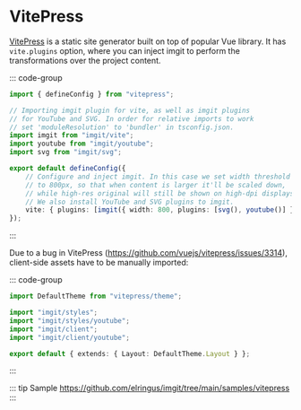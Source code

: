 # VitePress

[VitePress](https://vitepress.dev/) is a static site generator built on top of popular Vue library. It has `vite.plugins` option, where you can inject imgit to perform the transformations over the project content.

::: code-group

```ts [.vitepress/config.ts]
import { defineConfig } from "vitepress";

// Importing imgit plugin for vite, as well as imgit plugins
// for YouTube and SVG. In order for relative imports to work
// set 'moduleResolution' to 'bundler' in tsconfig.json.
import imgit from "imgit/vite";
import youtube from "imgit/youtube";
import svg from "imgit/svg";

export default defineConfig({
    // Configure and inject imgit. In this case we set width threshold
    // to 800px, so that when content is larger it'll be scaled down,
    // while high-res original will still be shown on high-dpi displays.
    // We also install YouTube and SVG plugins to imgit.
    vite: { plugins: [imgit({ width: 800, plugins: [svg(), youtube()] })] }
});
```

:::

Due to a bug in VitePress (https://github.com/vuejs/vitepress/issues/3314), client-side assets have to be manually imported:

::: code-group

```ts [.vitepress/theme/index.ts]
import DefaultTheme from "vitepress/theme";

import "imgit/styles";
import "imgit/styles/youtube";
import "imgit/client";
import "imgit/client/youtube";

export default { extends: { Layout: DefaultTheme.Layout } };
```

:::

::: tip Sample
https://github.com/elringus/imgit/tree/main/samples/vitepress
:::
